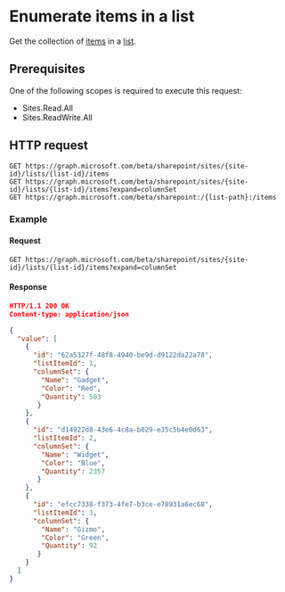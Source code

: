 # Enumerate items in a list

Get the collection of [items][item] in a [list][].

[list]: ../resources/list.md
[item]: ../resources/listItem.md

## Prerequisites

One of the following scopes is required to execute this request:

* Sites.Read.All
* Sites.ReadWrite.All

## HTTP request

```http
GET https://graph.microsoft.com/beta/sharepoint/sites/{site-id}/lists/{list-id}/items
GET https://graph.microsoft.com/beta/sharepoint/sites/{site-id}/lists/{list-id}/items?expand=columnSet
GET https://graph.microsoft.com/beta/sharepoint:/{list-path}:/items
```

### Example

#### Request

<!-- { "blockType": "request", "name": "get-list-items" } -->

```http
GET https://graph.microsoft.com/beta/sharepoint/sites/{site-id}/lists/{list-id}/items?expand=columnSet
```

#### Response

<!-- { "blockType": "response", "@odata.type": "microsoft.graph.list", "isCollection": true, "truncated": true } -->

```json
HTTP/1.1 200 OK
Content-type: application/json

{
  "value": [
    {
      "id": "62a5327f-48f8-4940-be9d-d9122da22a78",
      "listItemId": 1,
      "columnSet": {
        "Name": "Gadget",
        "Color": "Red",
        "Quantity": 503
       }
    },
    {
      "id": "d14922d8-43e6-4c8a-b029-e35c5b4e0d63",
      "listItemId": 2,
      "columnSet": {
        "Name": "Widget",
        "Color": "Blue",
        "Quantity": 2357
       }
    },
    {
      "id": "efcc7338-f373-4fe7-b3ce-e78931a6ec68",
      "listItemId": 3,
      "columnSet": {
        "Name": "Gizmo",
        "Color": "Green",
        "Quantity": 92
       }
    }
  ]
}
```

<!-- {
  "type": "#page.annotation",
  "description": "",
  "keywords": "",
  "section": "documentation",
  "tocPath": "ListItem/Enumerate"
} -->
